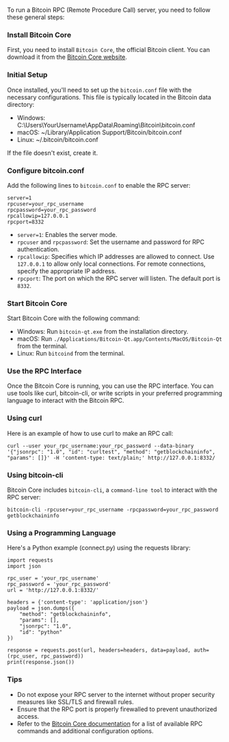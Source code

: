 To run a Bitcoin RPC (Remote Procedure Call) server, you need to follow these general steps:

### Install Bitcoin Core
First, you need to install `Bitcoin Core`, the official Bitcoin client. You can download it from the [Bitcoin Core website](https://bitcoin.org/en/download).

### Initial Setup
Once installed, you'll need to set up the `bitcoin.conf` file with the necessary configurations. This file is typically located in the Bitcoin data directory:

- Windows: C:\Users\YourUsername\AppData\Roaming\Bitcoin\bitcoin.conf
- macOS: ~/Library/Application Support/Bitcoin/bitcoin.conf
- Linux: ~/.bitcoin/bitcoin.conf

If the file doesn't exist, create it.

### Configure bitcoin.conf
Add the following lines to `bitcoin.conf` to enable the RPC server:
```
server=1
rpcuser=your_rpc_username
rpcpassword=your_rpc_password
rpcallowip=127.0.0.1
rpcport=8332
```
- `server=1`: Enables the server mode.
- `rpcuser` and `rpcpassword`: Set the username and password for RPC authentication.
- `rpcallowip`: Specifies which IP addresses are allowed to connect. Use `127.0.0.1` to allow only local connections. For remote connections, specify the appropriate IP address.
- `rpcport`: The port on which the RPC server will listen. The default port is `8332`.

### Start Bitcoin Core
Start Bitcoin Core with the following command:
- Windows: Run `bitcoin-qt.exe` from the installation directory.
- macOS: Run `./Applications/Bitcoin-Qt.app/Contents/MacOS/Bitcoin-Qt` from the terminal.
- Linux: Run `bitcoind` from the terminal.
### Use the RPC Interface
Once the Bitcoin Core is running, you can use the RPC interface. You can use tools like curl, bitcoin-cli, or write scripts in your preferred programming language to interact with the Bitcoin RPC.
### Using curl
Here is an example of how to use curl to make an RPC call:
```
curl --user your_rpc_username:your_rpc_password --data-binary '{"jsonrpc": "1.0", "id": "curltest", "method": "getblockchaininfo", "params": []}' -H 'content-type: text/plain;' http://127.0.0.1:8332/
```
### Using bitcoin-cli
Bitcoin Core includes `bitcoin-cli`, a `command-line tool` to interact with the RPC server:
```
bitcoin-cli -rpcuser=your_rpc_username -rpcpassword=your_rpc_password getblockchaininfo
```
### Using a Programming Language
Here's a Python example (connect.py) using the requests library:
```
import requests
import json

rpc_user = 'your_rpc_username'
rpc_password = 'your_rpc_password'
url = 'http://127.0.0.1:8332/'

headers = {'content-type': 'application/json'}
payload = json.dumps({
    "method": "getblockchaininfo",
    "params": [],
    "jsonrpc": "1.0",
    "id": "python"
})

response = requests.post(url, headers=headers, data=payload, auth=(rpc_user, rpc_password))
print(response.json())
```
### Tips
- Do not expose your RPC server to the internet without proper security measures like SSL/TLS and firewall rules.
- Ensure that the RPC port is properly firewalled to prevent unauthorized access.
- Refer to the [Bitcoin Core documentation](https://developer.bitcoin.org/reference/rpc/index.html) for a list of available RPC commands and additional configuration options.
